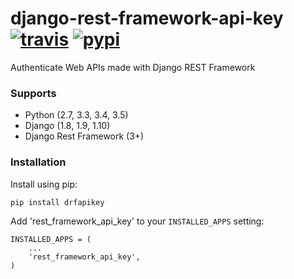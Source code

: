 # django-rest-framework-api-key [![travis][travis-image]][travis-url] [![pypi][pypi-image]][pypi-url]
Authenticate Web APIs made with Django REST Framework


### Supports

  - Python (2.7, 3.3, 3.4, 3.5)
  - Django (1.8, 1.9, 1.10)
  - Django Rest Framework (3+)


### Installation

Install using pip:

    pip install drfapikey

Add 'rest_framework_api_key' to your `INSTALLED_APPS` setting:

    INSTALLED_APPS = (
        ...
        'rest_framework_api_key',
    )


[travis-image]: https://travis-ci.org/ekonstantinidis/django-rest-framework-api-key.svg?branch=master
[travis-url]: https://travis-ci.org/ekonstantinidis/django-rest-framework-api-key

[pypi-image]: https://badge.fury.io/py/django-rest-framework-api-key.svg
[pypi-url]: https://pypi.python.org/pypi/django-rest-framework-api-key/

